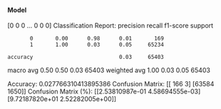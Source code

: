 #### Model
[0 0 0 ... 0 0 0]
Classification Report:
              precision    recall  f1-score   support

           0       0.00      0.98      0.01       169
           1       1.00      0.03      0.05     65234

    accuracy                           0.03     65403
   macro avg       0.50      0.50      0.03     65403
weighted avg       1.00      0.03      0.05     65403

Accuracy: 0.027766310413895386
Confusion Matrix:
[[  166     3]
 [63584  1650]]
Confusion Matrix (%):
[[2.53810987e-01 4.58694555e-03]
 [9.72187820e+01 2.52282005e+00]]
